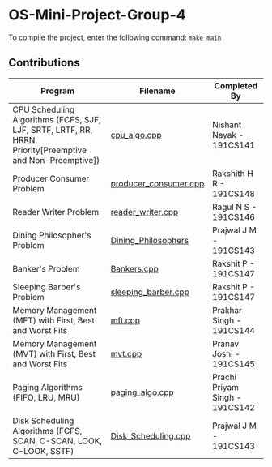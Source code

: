 # OS-Mini-Project-Group-4

To compile the project, enter the following command:
`make main`

## Contributions

| Program | Filename | Completed By |
| ------- | -------- | ------------ |
| CPU Scheduling Algorithms (FCFS, SJF, LJF, SRTF, LRTF, RR, HRRN, Priority[Preemptive and Non-Preemptive]) | [cpu_algo.cpp](/cpu_algo.cpp) | Nishant Nayak - 191CS141 |
| Producer Consumer Problem | [producer_consumer.cpp](/producer_consumer.cpp) | Rakshith H R - 191CS148 |
| Reader Writer Problem | [reader_writer.cpp](/reader_writer.cpp) | Ragul N S - 191CS146 |
| Dining Philosopher's Problem | [Dining_Philosophers](/Dining_Philosophers.cpp) | Prajwal J M - 191CS143 |
| Banker's Problem | [Bankers.cpp](/Bankers.cpp) | Rakshit P - 191CS147 |
| Sleeping Barber's Problem | [sleeping_barber.cpp](/sleeping_barber.cpp) | Rakshit P - 191CS147 |
| Memory Management (MFT) with First, Best and Worst Fits | [mft.cpp](/mft.cpp) | Prakhar Singh - 191CS144 |
| Memory Management (MVT) with First, Best and Worst Fits | [mvt.cpp](/mvt.cpp) | Pranav Joshi - 191CS145 |
| Paging Algorithms (FIFO, LRU, MRU) | [paging_algo.cpp](/paging_algo.cpp)| Prachi Priyam Singh - 191CS142 |
| Disk Scheduling Algorithms (FCFS, SCAN, C-SCAN, LOOK, C-LOOK, SSTF) | [Disk_Scheduling.cpp](/Disk_Scheduling.cpp) | Prajwal J M - 191CS143 |
